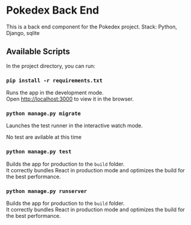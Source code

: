 # Pokedex Back End

This is a back end component for the Pokedex project.
Stack: Python, Django, sqlite

## Available Scripts

In the project directory, you can run:

### `pip install -r requirements.txt`

Runs the app in the development mode.\
Open [http://localhost:3000](http://localhost:3000) to view it in the browser.

### `python manage.py migrate`

Launches the test runner in the interactive watch mode.

No test are avilable at this time

### `python manage.py test`

Builds the app for production to the `build` folder.\
It correctly bundles React in production mode and optimizes the build for the best performance.


### `python manage.py runserver`

Builds the app for production to the `build` folder.\
It correctly bundles React in production mode and optimizes the build for the best performance.
